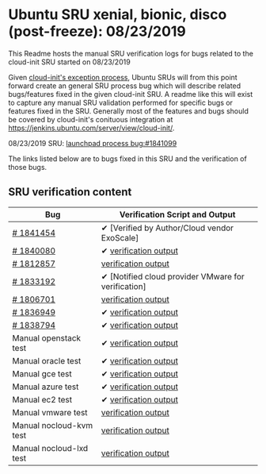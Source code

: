 Ubuntu SRU xenial, bionic, disco (post-freeze): 08/23/2019
=====
This Readme hosts the manual SRU verification logs for bugs related to the cloud-init SRU started on 08/23/2019

Given [cloud-init's exception process](https://wiki.ubuntu.com/CloudinitUpdates), Ubuntu SRUs will from this point forward create an general SRU process bug which will describe related bugs/features fixed in the given cloud-init SRU. A readme like this will exist to capture any manual SRU validation performed for specific bugs or features fixed in the SRU. Generally most of the features and bugs should be covered by cloud-init's conituous integration at https://jenkins.ubuntu.com/server/view/cloud-init/.


08/23/2019 SRU: [launchpad process bug:#1841099](https://pad.lv/1841099)


The links listed below are to bugs fixed in this SRU and the verification of those bugs.

## SRU verification content
| Bug | Verification Script and Output |
| -------- |  -------- |
| [# 1841454](http://pad.lv/1841454) | ✔ [Verified by Author/Cloud vendor ExoScale]
| [# 1840080](http://pad.lv/1840080) | ✔ [verification output](../bugs/lp-1840080.txt) |
| [# 1812857](http://pad.lv/1812857) | [verification output](../bugs/lp-1812857.txt) |
| [# 1833192](http://pad.lv/1833192) | ✔ [Notified cloud provider VMware for verification]
| [# 1806701](http://pad.lv/1806701) | [verification output](../bugs/lp-1806701.txt) |
| [# 1836949](http://pad.lv/1836949) | ✔ [verification output](../bugs/lp-1836949.txt) |
| [# 1838794](http://pad.lv/1838794) | ✔ [verification output](../bugs/lp-1838794.txt) |
| Manual openstack test | ✔ [verification output](../manual/openstack-sru-19.2.21.txt) |
| Manual oracle test | ✔ [verification output](../manual/oracle-sru-19.2.21.txt) |
| Manual gce test | ✔ [verification output](../manual/gce-sru-19.2.21.txt) |
| Manual azure test | ✔ [verification output](../manual/azure-sru-19.2.21.txt) |
| Manual ec2 test | ✔ [verification output](../manual/ec2-sru-19.2.21.txt) |
| Manual vmware test | [verification output](../manual/vmware-sru-19.2.21.txt) |
| Manual nocloud-kvm test | [verification output](../manual/nocloud-kvm-19.2.21.txt) |
| Manual nocloud-lxd test | [verification output](../manual/nocloud-lxd-19.2.21.txt) |
